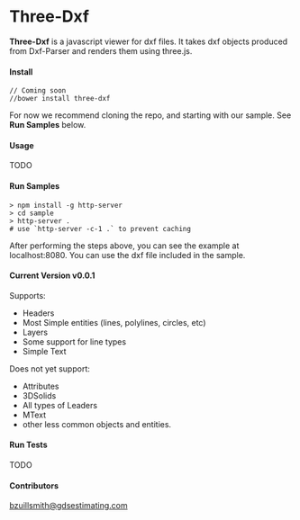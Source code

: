 
# Three-Dxf

**Three-Dxf** is a javascript viewer for dxf files. It takes dxf objects produced from Dxf-Parser and renders them using
 three.js.

#### Install
```
// Coming soon
//bower install three-dxf
```

For now we recommend cloning the repo, and starting with our sample. See **Run Samples** below.

#### Usage
TODO

#### Run Samples
```
> npm install -g http-server
> cd sample
> http-server .
# use `http-server -c-1 .` to prevent caching
```

After performing the steps above, you can see the example at localhost:8080. You can use the dxf file included in the sample.

#### Current Version v0.0.1
Supports:
* Headers
* Most Simple entities (lines, polylines, circles, etc)
* Layers
* Some support for line types
* Simple Text
 
Does not yet support:
* Attributes
* 3DSolids
* All types of Leaders
* MText
* other less common objects and entities.

#### Run Tests
TODO

#### Contributors
bzuillsmith@gdsestimating.com
